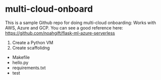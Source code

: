 # multi-cloud-onboard
This is a sample Github repo for doing multi-cloud onboarding: Works with AWS, Azure and GCP.
You can see a good reference here: https://github.com/noahgift/flask-ml-azure-serverless

1. Create a Python VM
2. Create scaffolidng

* Makefile
* hello.py
* requirements.txt
* test